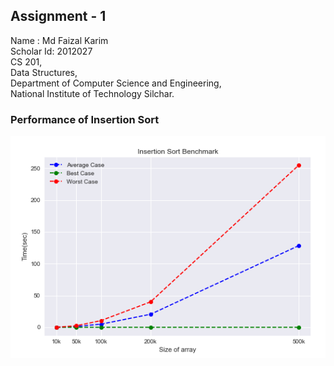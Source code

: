
## Assignment - 1<br>
Name : Md Faizal Karim<br>
Scholar Id: 2012027<br>
CS 201,<br>
Data Structures,<br>
Department of Computer Science and Engineering,<br>
National Institute of Technology Silchar.

### Performance of Insertion Sort

![alt text](https://github.com/FaizalKarim280280/DSA/blob/main/Assignment-3/Plots/plt1.png)